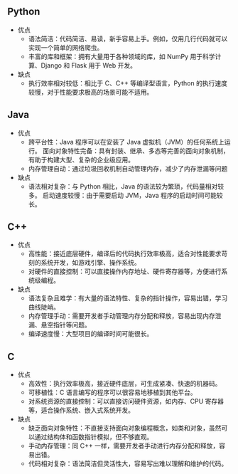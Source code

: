 ## Python
+ 优点
   + 语法简洁：代码简洁、易读，新手容易上手。例如，仅用几行代码就可以实现一个简单的网络爬虫。
   + 丰富的库和框架：拥有大量用于各种领域的库，如 NumPy 用于科学计算、Django 和 Flask 用于 Web 开发。
+ 缺点
  + 执行效率相对较低：相比于 C、C++ 等编译型语言，Python 的执行速度较慢，对于性能要求极高的场景可能不适用。

## Java
+ 优点
  + 跨平台性：Java 程序可以在安装了 Java 虚拟机（JVM）的任何系统上运行。
面向对象特性完备：具有封装、继承、多态等完善的面向对象机制，有助于构建大型、复杂的企业级应用。
  + 内存管理自动：通过垃圾回收机制自动管理内存，减少了内存泄漏等问题
+ 缺点
  +  语法相对复杂：与 Python 相比，Java 的语法较为繁琐，代码量相对较多。
启动速度较慢：由于需要启动 JVM，Java 程序的启动时间可能较长。

## C++
+ 优点
  +  高性能：接近底层硬件，编译后的代码执行效率极高，适合对性能要求苛刻的系统开发，如游戏引擎、操作系统。
  + 对硬件的直接控制：可以直接操作内存地址、硬件寄存器等，方便进行系统级编程。
+ 缺点
   +   语法复杂且难学：有大量的语法特性、复杂的指针操作，容易出错，学习曲线陡峭。
   + 内存管理手动：需要开发者手动管理内存分配和释放，容易出现内存泄漏、悬空指针等问题。
   + 编译速度慢：大型项目的编译时间可能很长。

## C
+ 优点
  + 高效性：执行效率极高，接近硬件底层，可生成紧凑、快速的机器码。
  + 可移植性：C 语言编写的程序可以很容易地移植到其他平台。
  + 对系统资源的直接控制：可以直接访问硬件资源，如内存、CPU 寄存器等，适合操作系统、嵌入式系统开发。
+ 缺点
  + 缺乏面向对象特性：不直接支持面向对象编程概念，如类和对象，虽然可以通过结构体和函数指针模拟，但不够直观。
  + 手动内存管理：同 C++ 一样，需要开发者手动进行内存分配和释放，容易出错。
  + 代码相对复杂：语法简洁但灵活性大，容易写出难以理解和维护的代码。
